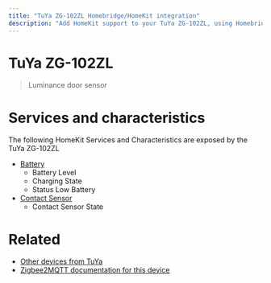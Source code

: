 ```yaml
---
title: "TuYa ZG-102ZL Homebridge/HomeKit integration"
description: "Add HomeKit support to your TuYa ZG-102ZL, using Homebridge, Zigbee2MQTT and homebridge-z2m."
---
```

<!---
This file has been GENERATED using src/docgen/docgen.ts
DO NOT EDIT THIS FILE MANUALLY!
-->
# TuYa ZG-102ZL
> Luminance door sensor


# Services and characteristics
The following HomeKit Services and Characteristics are exposed by
the TuYa ZG-102ZL

* [Battery](../../battery.md)
  * Battery Level
  * Charging State
  * Status Low Battery
* [Contact Sensor](../../sensors.md)
  * Contact Sensor State


# Related
* [Other devices from TuYa](../index.md#tuya)
* [Zigbee2MQTT documentation for this device](https://www.zigbee2mqtt.io/devices/ZG-102ZL.html)